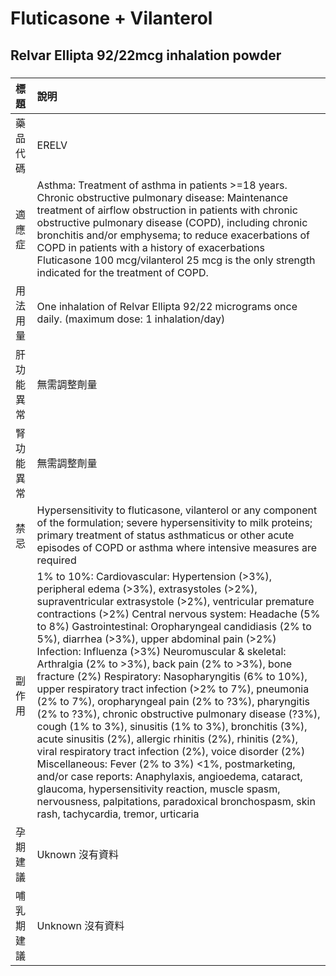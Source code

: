 # Fluticasone + Vilanterol

## Relvar Ellipta 92/22mcg inhalation powder

##### 

| 標題       | 說明                                                                                                                                                                                                                                                                                                                                                                                                                                                                                                                                                                                                                                                                                                                                                                                                                                                                                                                                                                                                                                                                                                                 |
|:-----------|:---------------------------------------------------------------------------------------------------------------------------------------------------------------------------------------------------------------------------------------------------------------------------------------------------------------------------------------------------------------------------------------------------------------------------------------------------------------------------------------------------------------------------------------------------------------------------------------------------------------------------------------------------------------------------------------------------------------------------------------------------------------------------------------------------------------------------------------------------------------------------------------------------------------------------------------------------------------------------------------------------------------------------------------------------------------------------------------------------------------------|
| 藥品代碼   | ERELV                                                                                                                                                                                                                                                                                                                                                                                                                                                                                                                                                                                                                                                                                                                                                                                                                                                                                                                                                                                                                                                                                                                |
| 適應症     | Asthma: Treatment of asthma in patients >=18 years. Chronic obstructive pulmonary disease: Maintenance treatment of airflow obstruction in patients with chronic obstructive pulmonary disease (COPD), including chronic bronchitis and/or emphysema; to reduce exacerbations of COPD in patients with a history of exacerbations Fluticasone 100 mcg/vilanterol 25 mcg is the only strength indicated for the treatment of COPD.                                                                                                                                                                                                                                                                                                                                                                                                                                                                                                                                                                                                                                                                                    |
| 用法用量   | One inhalation of Relvar Ellipta 92/22 micrograms once daily. (maximum dose: 1 inhalation/day)                                                                                                                                                                                                                                                                                                                                                                                                                                                                                                                                                                                                                                                                                                                                                                                                                                                                                                                                                                                                                       |
| 肝功能異常 | 無需調整劑量                                                                                                                                                                                                                                                                                                                                                                                                                                                                                                                                                                                                                                                                                                                                                                                                                                                                                                                                                                                                                                                                                                         |
| 腎功能異常 | 無需調整劑量                                                                                                                                                                                                                                                                                                                                                                                                                                                                                                                                                                                                                                                                                                                                                                                                                                                                                                                                                                                                                                                                                                         |
| 禁忌       | Hypersensitivity to fluticasone, vilanterol or any component of the formulation; severe hypersensitivity to milk proteins; primary treatment of status asthmaticus or other acute episodes of COPD or asthma where intensive measures are required                                                                                                                                                                                                                                                                                                                                                                                                                                                                                                                                                                                                                                                                                                                                                                                                                                                                   |
| 副作用     | 1% to 10%: Cardiovascular: Hypertension (>3%), peripheral edema (>3%), extrasystoles (>2%), supraventricular extrasystole (>2%), ventricular premature contractions (>2%) Central nervous system: Headache (5% to 8%) Gastrointestinal: Oropharyngeal candidiasis (2% to 5%), diarrhea (>3%), upper abdominal pain (>2%) Infection: Influenza (>3%) Neuromuscular & skeletal: Arthralgia (2% to >3%), back pain (2% to >3%), bone fracture (2%) Respiratory: Nasopharyngitis (6% to 10%), upper respiratory tract infection (>2% to 7%), pneumonia (2% to 7%), oropharyngeal pain (2% to ?3%), pharyngitis (2% to ?3%), chronic obstructive pulmonary disease (?3%), cough (1% to 3%), sinusitis (1% to 3%), bronchitis (3%), acute sinusitis (2%), allergic rhinitis (2%), rhinitis (2%), viral respiratory tract infection (2%), voice disorder (2%) Miscellaneous: Fever (2% to 3%) <1%, postmarketing, and/or case reports: Anaphylaxis, angioedema, cataract, glaucoma, hypersensitivity reaction, muscle spasm, nervousness, palpitations, paradoxical bronchospasm, skin rash, tachycardia, tremor, urticaria |
| 孕期建議   | Uknown 沒有資料                                                                                                                                                                                                                                                                                                                                                                                                                                                                                                                                                                                                                                                                                                                                                                                                                                                                                                                                                                                                                                                                                                      |
| 哺乳期建議 | Unknown 沒有資料                                                                                                                                                                                                                                                                                                                                                                                                                                                                                                                                                                                                                                                                                                                                                                                                                                                                                                                                                                                                                                                                                                     |

